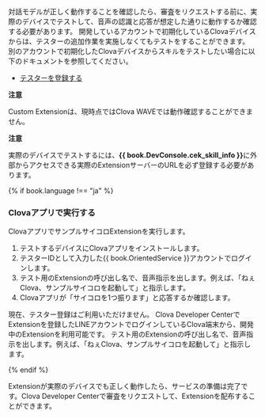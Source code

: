 ﻿対話モデルが正しく動作することを確認したら、審査をリクエストする前に、実際のデバイスでテストして、音声の認識と応答が想定した通りに動作するか確認する必要があります。
開発しているアカウントで初期化しているClovaデバイスからは、テスターの追加作業を実施しなくてもテストをすることができます。
別のアカウントで初期化したClovaデバイスからスキルをテストしたい場合に以下のドキュメントを参照してください。

* [テスターを登録する](/CEK/Guides/Register_Collaborator.md#RegisterTester)

<div class="danger">
 <p><strong>注意</strong></p>
 <p>Custom Extensionは、現時点ではClova WAVEでは動作確認することができません。</p>
</div>

<div class="danger">
<p><strong>注意</strong></p>
  <p>実際のデバイスでテストするには、<strong>{{ book.DevConsole.cek_skill_info }}</strong>に外部からアクセスできる実際のExtensionサーバーのURLを必ず登録する必要があります。</p></li>
</div>

{% if book.language !== "ja" %}
### Clovaアプリで実行する
ClovaアプリでサンプルサイコロExtensionを実行します。

1. テストするデバイスにClovaアプリをインストールします。
2. テスターIDとして入力した{{ book.OrientedService }}アカウントでログインします。
3. テスト用のExtensionの呼び出し名で、音声指示を出します。例えば、「ねぇClova、サンプルサイコロを起動して」と指示します。
4. Clovaアプリが「サイコロを1つ振ります」と応答するか確認します。

現在、テスター登録はご利用いただけません。
Clova Developer CenterでExtensionを登録したLINEアカウントでログインしているClova端末から、開発中のExtensionを利用可能です。
テスト用のExtensionの呼び出し名で、音声指示を出します。例えば、「ねぇClova、サンプルサイコロを起動して」と指示します。

{% endif %}

Extensionが実際のデバイスでも正しく動作したら、サービスの準備は完了です。Clova Developer Centerで審査をリクエストして、Extensionを配布することができます。
